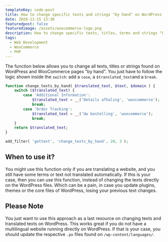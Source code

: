 ```yaml
---
templateKey: code-post
title: How to change specific texts and strings "by hand" on WordPress
date: 2020-11-15 13:30
featuredpost: false
featuredimage: /assets/woocommerce-logo.png
description: How to change specific texts, titles, terms and strings "by hand" on WordPress or WooCommerce? Find it out on this post.
tags:
  - Web Development
  - WooCommerce
  - PHP
---
```


The function below allows you to change all texts, titles or strings found on WordPress and WooCommerce pages "by hand". You just have to follow the logic shown inside the `switch`: add a `case`, a `$translated_text`and a `break`.

```php
function change_texts_by_hand( $translated_text, $text, $domain ) {
    switch ($translated_text) {
        case 'Additional Information':
            $translated_text = __('Details afhaling', 'woocommerce');
            break;
        case 'Order Tracking':
            $translated_text = __('Uw bestelling', 'woocommerce');
            break;
    }
    return $translated_text;
}

add_filter( 'gettext', 'change_texts_by_hand', 20, 3 );
```

## When to use it?

You might use this function only if you are translating a website, and you still have some terms or text not translated automatically. If this is your case, then you can use this function, instead of changing the texts directly on the WordPress files. Which can be a pain, in case you update plugins, themes or the core files of WordPress, losing your previous text changes.

## Please Note

You just want to use this approach as a last resource on changing texts and translated texts on WordPress. This works great if you do not have a multilingual website running directly on WordPress. If that is your case, you should update the respective `.po` files found on `/wp-content/languages/`.
